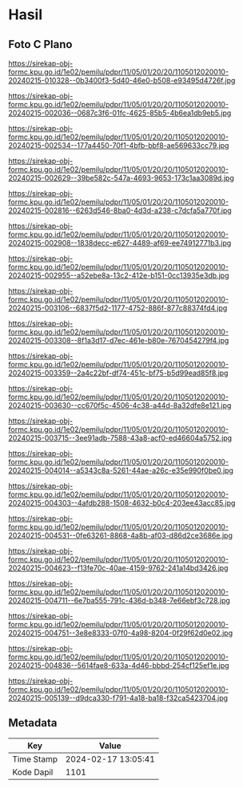 # Hasil

## Foto C Plano

https://sirekap-obj-formc.kpu.go.id/1e02/pemilu/pdpr/11/05/01/20/20/1105012020010-20240215-010328--0b3400f3-5d40-46e0-b508-e93495d4726f.jpg

https://sirekap-obj-formc.kpu.go.id/1e02/pemilu/pdpr/11/05/01/20/20/1105012020010-20240215-002036--0687c3f6-01fc-4625-85b5-4b6ea1db9eb5.jpg

https://sirekap-obj-formc.kpu.go.id/1e02/pemilu/pdpr/11/05/01/20/20/1105012020010-20240215-002534--177a4450-70f1-4bfb-bbf8-ae569633cc79.jpg

https://sirekap-obj-formc.kpu.go.id/1e02/pemilu/pdpr/11/05/01/20/20/1105012020010-20240215-002629--39be582c-547a-4693-9653-173c1aa3089d.jpg

https://sirekap-obj-formc.kpu.go.id/1e02/pemilu/pdpr/11/05/01/20/20/1105012020010-20240215-002816--6263d546-8ba0-4d3d-a238-c7dcfa5a770f.jpg

https://sirekap-obj-formc.kpu.go.id/1e02/pemilu/pdpr/11/05/01/20/20/1105012020010-20240215-002908--1838decc-e627-4489-af69-ee74912771b3.jpg

https://sirekap-obj-formc.kpu.go.id/1e02/pemilu/pdpr/11/05/01/20/20/1105012020010-20240215-002955--a52ebe8a-13c2-412e-b151-0cc13935e3db.jpg

https://sirekap-obj-formc.kpu.go.id/1e02/pemilu/pdpr/11/05/01/20/20/1105012020010-20240215-003106--6837f5d2-1177-4752-886f-877c88374fd4.jpg

https://sirekap-obj-formc.kpu.go.id/1e02/pemilu/pdpr/11/05/01/20/20/1105012020010-20240215-003308--8f1a3d17-d7ec-461e-b80e-7670454279f4.jpg

https://sirekap-obj-formc.kpu.go.id/1e02/pemilu/pdpr/11/05/01/20/20/1105012020010-20240215-003359--2a4c22bf-df74-451c-bf75-b5d99ead85f8.jpg

https://sirekap-obj-formc.kpu.go.id/1e02/pemilu/pdpr/11/05/01/20/20/1105012020010-20240215-003630--cc670f5c-4506-4c38-a44d-8a32dfe8e121.jpg

https://sirekap-obj-formc.kpu.go.id/1e02/pemilu/pdpr/11/05/01/20/20/1105012020010-20240215-003715--3ee91adb-7588-43a8-acf0-ed46604a5752.jpg

https://sirekap-obj-formc.kpu.go.id/1e02/pemilu/pdpr/11/05/01/20/20/1105012020010-20240215-004014--a5343c8a-5261-44ae-a26c-e35e990f0be0.jpg

https://sirekap-obj-formc.kpu.go.id/1e02/pemilu/pdpr/11/05/01/20/20/1105012020010-20240215-004303--4afdb288-1508-4632-b0c4-203ee43acc85.jpg

https://sirekap-obj-formc.kpu.go.id/1e02/pemilu/pdpr/11/05/01/20/20/1105012020010-20240215-004531--0fe63261-8868-4a8b-af03-d86d2ce3686e.jpg

https://sirekap-obj-formc.kpu.go.id/1e02/pemilu/pdpr/11/05/01/20/20/1105012020010-20240215-004623--f13fe70c-40ae-4159-9762-241a14bd3426.jpg

https://sirekap-obj-formc.kpu.go.id/1e02/pemilu/pdpr/11/05/01/20/20/1105012020010-20240215-004711--6e7ba555-791c-436d-b348-7e66ebf3c728.jpg

https://sirekap-obj-formc.kpu.go.id/1e02/pemilu/pdpr/11/05/01/20/20/1105012020010-20240215-004751--3e8e8333-07f0-4a98-8204-0f29f62d0e02.jpg

https://sirekap-obj-formc.kpu.go.id/1e02/pemilu/pdpr/11/05/01/20/20/1105012020010-20240215-004836--5614fae8-633a-4d46-bbbd-254cf125ef1e.jpg

https://sirekap-obj-formc.kpu.go.id/1e02/pemilu/pdpr/11/05/01/20/20/1105012020010-20240215-005139--d9dca330-f791-4a18-ba18-f32ca5423704.jpg


## Metadata

| Key        | Value               |
| ---------- | ------------------- |
| Time Stamp | 2024-02-17 13:05:41 |
| Kode Dapil | 1101                |



